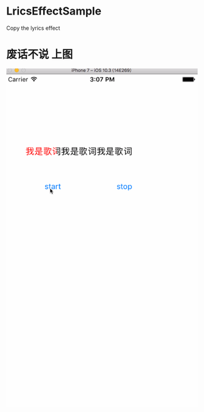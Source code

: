 # LricsEffectSample
Copy the lyrics effect

废话不说 上图  
=================================== 
 ![image](https://github.com/misszkl/LricsEffectSample/blob/master/sample.gif)

